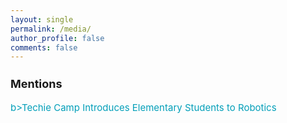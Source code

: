 ```yaml
---
layout: single
permalink: /media/
author_profile: false
comments: false
---
```


<h3 style="font-size:18px;">Mentions</h3>

<p style="font-size:15px;">
  <a href="http://techcorps.org/robotics/" style="text-decoration: none; color:#039fb9">b>Techie Camp Introduces Elementary Students to Robotics</b> </a>
</p>



